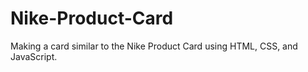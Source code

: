 # Nike-Product-Card
Making a card similar to the Nike Product Card using HTML, CSS, and JavaScript.
